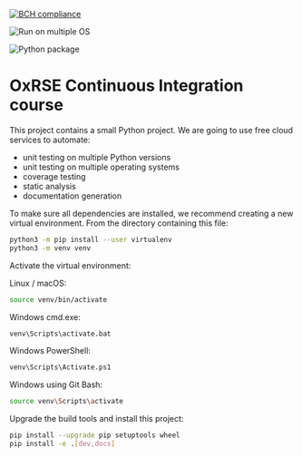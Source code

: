 [![BCH compliance](https://bettercodehub.com/edge/badge/caitlinashcroft/CI?branch=main)](https://bettercodehub.com/)

![Run on multiple OS](https://github.com/caitlinashcroft/CI/workflows/Run%20on%20multiple%20OS/badge.svg)

![Python package](https://github.com/caitlinashcroft/CI/workflows/Python%20package/badge.svg)

# OxRSE Continuous Integration course

This project contains a small Python project. We are going to use free cloud services to automate:

- unit testing on multiple Python versions
- unit testing on multiple operating systems
- coverage testing
- static analysis
- documentation generation

To make sure all dependencies are installed, we recommend creating a new virtual environment.
From the directory containing this file:

```bash
python3 -m pip install --user virtualenv
python3 -m venv venv
```

Activate the virtual environment:

Linux / macOS:
```bash
source venv/bin/activate
```

Windows cmd.exe:
```bash
venv\Scripts\activate.bat
```

Windows PowerShell:
```bash
venv\Scripts\Activate.ps1
```

Windows using Git Bash:
```bash
source venv\Scripts\activate
```

Upgrade the build tools and install this project:

```bash
pip install --upgrade pip setuptools wheel
pip install -e .[dev,docs]
```
